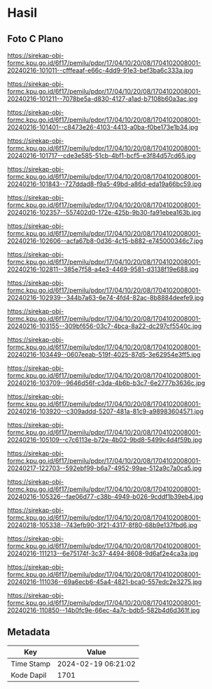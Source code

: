 # Hasil

## Foto C Plano

https://sirekap-obj-formc.kpu.go.id/6f17/pemilu/pdpr/17/04/10/20/08/1704102008001-20240216-101011--cfffeaaf-e66c-4dd9-91e3-bef3ba6c333a.jpg

https://sirekap-obj-formc.kpu.go.id/6f17/pemilu/pdpr/17/04/10/20/08/1704102008001-20240216-101211--7078be5a-d830-4127-a1ad-b7108b60a3ac.jpg

https://sirekap-obj-formc.kpu.go.id/6f17/pemilu/pdpr/17/04/10/20/08/1704102008001-20240216-101401--c8473e26-4103-4413-a0ba-f0be173e1b34.jpg

https://sirekap-obj-formc.kpu.go.id/6f17/pemilu/pdpr/17/04/10/20/08/1704102008001-20240216-101717--cde3e585-51cb-4bf1-bcf5-e3f84d57cd65.jpg

https://sirekap-obj-formc.kpu.go.id/6f17/pemilu/pdpr/17/04/10/20/08/1704102008001-20240216-101843--727ddad8-f9a5-49bd-a86d-eda19a66bc59.jpg

https://sirekap-obj-formc.kpu.go.id/6f17/pemilu/pdpr/17/04/10/20/08/1704102008001-20240216-102357--557402d0-172e-425b-9b30-fa91ebea163b.jpg

https://sirekap-obj-formc.kpu.go.id/6f17/pemilu/pdpr/17/04/10/20/08/1704102008001-20240216-102606--acfa67b8-0d36-4c15-b882-e745000346c7.jpg

https://sirekap-obj-formc.kpu.go.id/6f17/pemilu/pdpr/17/04/10/20/08/1704102008001-20240216-102811--385e7f58-a4e3-4469-9581-d3138f19e688.jpg

https://sirekap-obj-formc.kpu.go.id/6f17/pemilu/pdpr/17/04/10/20/08/1704102008001-20240216-102939--344b7a63-6e74-4fd4-82ac-8b8884deefe9.jpg

https://sirekap-obj-formc.kpu.go.id/6f17/pemilu/pdpr/17/04/10/20/08/1704102008001-20240216-103155--309bf656-03c7-4bca-8a22-dc297cf5540c.jpg

https://sirekap-obj-formc.kpu.go.id/6f17/pemilu/pdpr/17/04/10/20/08/1704102008001-20240216-103449--0607eeab-519f-4025-87d5-3e62954e3ff5.jpg

https://sirekap-obj-formc.kpu.go.id/6f17/pemilu/pdpr/17/04/10/20/08/1704102008001-20240216-103709--9646d56f-c3da-4b6b-b3c7-6e2777b3636c.jpg

https://sirekap-obj-formc.kpu.go.id/6f17/pemilu/pdpr/17/04/10/20/08/1704102008001-20240216-103920--c309addd-5207-481a-81c9-a98983604571.jpg

https://sirekap-obj-formc.kpu.go.id/6f17/pemilu/pdpr/17/04/10/20/08/1704102008001-20240216-105109--c7c6113e-b72e-4b02-9bd8-5499c4d4f59b.jpg

https://sirekap-obj-formc.kpu.go.id/6f17/pemilu/pdpr/17/04/10/20/08/1704102008001-20240217-122703--592ebf99-b6a7-4952-99ae-512a9c7a0ca5.jpg

https://sirekap-obj-formc.kpu.go.id/6f17/pemilu/pdpr/17/04/10/20/08/1704102008001-20240216-105326--fae06d77-c38b-4949-b026-9cddf1b39eb4.jpg

https://sirekap-obj-formc.kpu.go.id/6f17/pemilu/pdpr/17/04/10/20/08/1704102008001-20240218-105338--743efb90-3f21-4317-8f80-68b9e137fbd6.jpg

https://sirekap-obj-formc.kpu.go.id/6f17/pemilu/pdpr/17/04/10/20/08/1704102008001-20240216-111213--6e75174f-3c37-4494-8608-9d6af2e4ca3a.jpg

https://sirekap-obj-formc.kpu.go.id/6f17/pemilu/pdpr/17/04/10/20/08/1704102008001-20240216-111036--69a6ecb6-45a4-4821-bca0-557edc2e3275.jpg

https://sirekap-obj-formc.kpu.go.id/6f17/pemilu/pdpr/17/04/10/20/08/1704102008001-20240216-110850--14b0fc9e-66ec-4a7c-bdb5-582b4d6d361f.jpg


## Metadata

| Key        | Value               |
| ---------- | ------------------- |
| Time Stamp | 2024-02-19 06:21:02 |
| Kode Dapil | 1701                |



